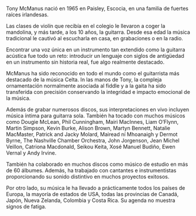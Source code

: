 Tony McManus nació en 1965 en Paisley, Escocia, en una familia de fuertes raíces irlandesas.

Las clases de violín que recibía en el colegio le llevaron a coger la mandolina, y más tarde, a los 10 años, la guitarra. Desde esa edad la música tradicional le cautivó al escucharla en casa, en grabaciones o en la radio.

Encontrar una voz única en un instrumento tan extendido como la guitarra acústica fue todo un reto: introducir un lenguaje con siglos de antigüedad en un instrumento sin historia real, fue algo realmente destacado.

McManus ha sido reconocido en todo el mundo como el guitarrista más destacado de la música Celta. In las manos de Tony, la compleja ornamentación normalmente asociada al fiddle y a la gaita ha sido transferida con precisión conservando la integridad e impacto emocional de la música.

Además de grabar numerosos discos, sus interpretaciones en vivo incluyen música íntima para guitarra sola. También ha tocado con muchos músicos como Dougie McLean, Phil Cunningham, Mairi MacInnes, Liam O’Flynn, Martin Simpson, Kevin Burke, Alison Brown, Martyn Bennett, Natalie MacMaster, Patrick and Jacky Molard, Mairead ní Mhoanaigh y Dermot Byrne, The Nashville Chamber Orchestra, John Jorgenson, Jean Michel Veillon, Catriona Macdonald, Seikou Keita, Xosé Manuel Budiño, Ewen Vernal y Andy Irvine.

También ha colaborado en muchos discos como músico de estudio en más de 60 álbumes. Además, ha trabajado con cantantes e instrumentistas proporcionando su sonido distintivo en muchos proyectos exitosos.

Por otro lado, su música le ha llevado a prácticamente todos los países de Europa, la mayoría de estados de USA, todas las provincias de Canadá, Japón, Nueva Zelanda, Colombia y Costa Rica. Su agenda no muestra signos de fatiga.
